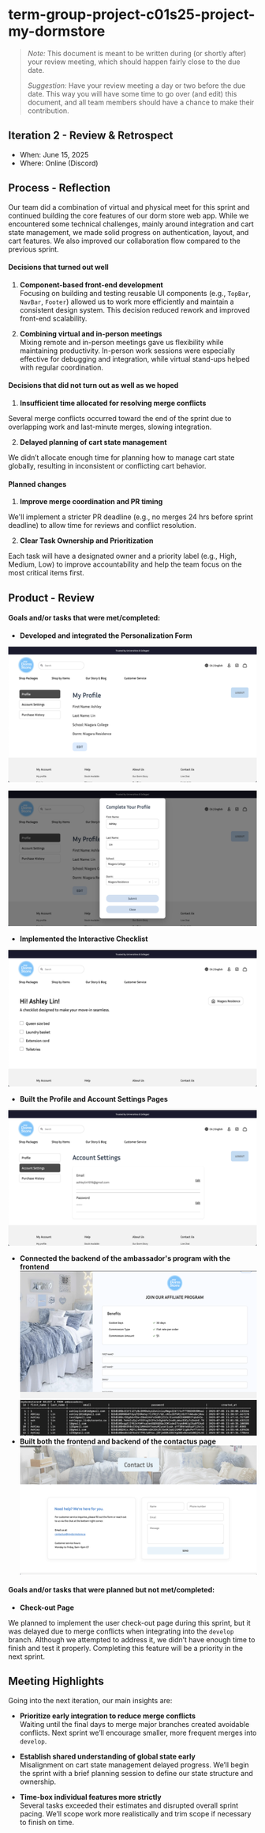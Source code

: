 # term-group-project-c01s25-project-my-dormstore

 > _Note:_ This document is meant to be written during (or shortly after) your review meeting, which should happen fairly close to the due date.      
 >      
 > _Suggestion:_ Have your review meeting a day or two before the due date. This way you will have some time to go over (and edit) this document, and all team members should have a chance to make their contribution.


## Iteration 2 - Review & Retrospect

 * When: June 15, 2025
 * Where: Online (Discord)

## Process - Reflection

Our team did a combination of virtual and physical meet for this sprint and continued building the core features of our dorm store web app. While we encountered some technical challenges, mainly around integration and cart state management, we made solid progress on authentication, layout, and cart features. We also improved our collaboration flow compared to the previous sprint.


#### Decisions that turned out well

1.  **Component-based front-end development**  
Focusing on building and testing reusable UI components (e.g., `TopBar`, `NavBar`, `Footer`) allowed us to work more efficiently and maintain a consistent design system. This decision reduced rework and improved front-end scalability.

2. **Combining virtual and in-person meetings**  
Mixing remote and in-person meetings gave us flexibility while maintaining productivity. In-person work sessions were especially effective for debugging and integration, while virtual stand-ups helped with regular coordination.



#### Decisions that did not turn out as well as we hoped

1. **Insufficient time allocated for resolving merge conflicts**  

Several merge conflicts occurred toward the end of the sprint due to overlapping work and last-minute merges, slowing integration.

2. **Delayed planning of cart state management**  

We didn’t allocate enough time for planning how to manage cart state globally, resulting in inconsistent or conflicting cart behavior.


#### Planned changes

1. **Improve merge coordination and PR timing**  

We'll implement a stricter PR deadline (e.g., no merges 24 hrs before sprint deadline) to allow time for reviews and conflict resolution.

2. **Clear Task Ownership and Prioritization**

Each task will have a designated owner and a priority label (e.g., High, Medium, Low) to improve accountability and help the team focus on the most critical items first.

## Product - Review

#### Goals and/or tasks that were met/completed:

- **Developed and integrated the Personalization Form**

![profile](./images/profile.png)

![userform](./images/userForm.png)

- **Implemented the Interactive Checklist**

![checklist](./images/checklist.png)


- **Built the Profile and Account Settings Pages**

![accountSetting](./images/accountSetting.png)

- **Connected the backend of the ambassador's program with the frontend**
![ambassador](./images/ambassador.png)
![ambassador-db](./images/ambassador-db.png)
- **Built both the frontend and backend of the contactus page**
![contactus](./images/contact-us.png)






#### Goals and/or tasks that were planned but not met/completed:


- **Check-out Page**  

We planned to implement the user check-out page during this sprint, but it was delayed due to merge conflicts when integrating into the `develop` branch. Although we attempted to address it, we didn’t have enough time to finish and test it properly. Completing this feature will be a priority in the next sprint.


## Meeting Highlights

Going into the next iteration, our main insights are:

- **Prioritize early integration to reduce merge conflicts**  
  Waiting until the final days to merge major branches created avoidable conflicts. Next sprint we’ll encourage smaller, more frequent merges into `develop`.

- **Establish shared understanding of global state early**  
  Misalignment on cart state management delayed progress. We’ll begin the sprint with a brief planning session to define our state structure and ownership.

- **Time-box individual features more strictly**  
  Several tasks exceeded their estimates and disrupted overall sprint pacing. We’ll scope work more realistically and trim scope if necessary to finish on time.


